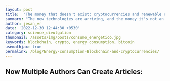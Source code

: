 ```yaml
---
layout: post
title:  "The money that doesn't exist: cryptocurrencies and renewable energy"
summary: "The new technologies are arriving, and the money it's not an exception"
author: jesan_vr
date: '2022-12-30 12:44:30 +0530'
category: science_divulgation
thumbnail: /assets/img/posts/consumo_energetico.jpg
keywords: blockchain, crypto, energy consumption, bitcoin
usemathjax: true
permalink: /blog/Energy-consumption-Blockchain-and-cryptocurrencies/
---
```


## Now Multiple Authors Can Create Articles:


